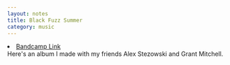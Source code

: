 ```yaml
---
layout: notes
title: Black Fuzz Summer
category: music
---
```

<li><a href="https://alexstezowski.bandcamp.com/album/black-fuzz-summer-18">Bandcamp Link</a></li>
Here's an album I made with my friends Alex Stezowski and Grant Mitchell.